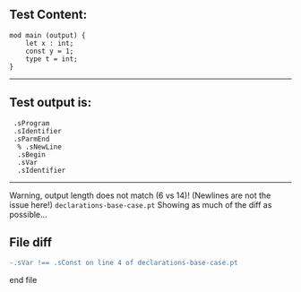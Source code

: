 
Test Content: 
-------------------------
```
mod main (output) {
    let x : int;
    const y = 1;
    type t = int;
}
```
------------------------
Test output is: 
-------------------------
```
 .sProgram
 .sIdentifier
 .sParmEnd
  % .sNewLine
  .sBegin
  .sVar
  .sIdentifier

```
------------------------
Warning, output length does not match (6 vs 14)!  (Newlines are not the issue here!) `declarations-base-case.pt`
Showing as much of the diff as possible...

File diff
-------------------------
```diff
-.sVar !== .sConst on line 4 of declarations-base-case.pt

```
end file
